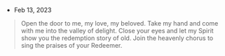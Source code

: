 ---
---

- Feb 13, 2023

> Open the door to me, my love, my beloved. Take my hand and come with me into the valley of delight. Close your eyes and let my Spirit show you the redemption story of old. Join the heavenly chorus to sing the praises of your Redeemer.